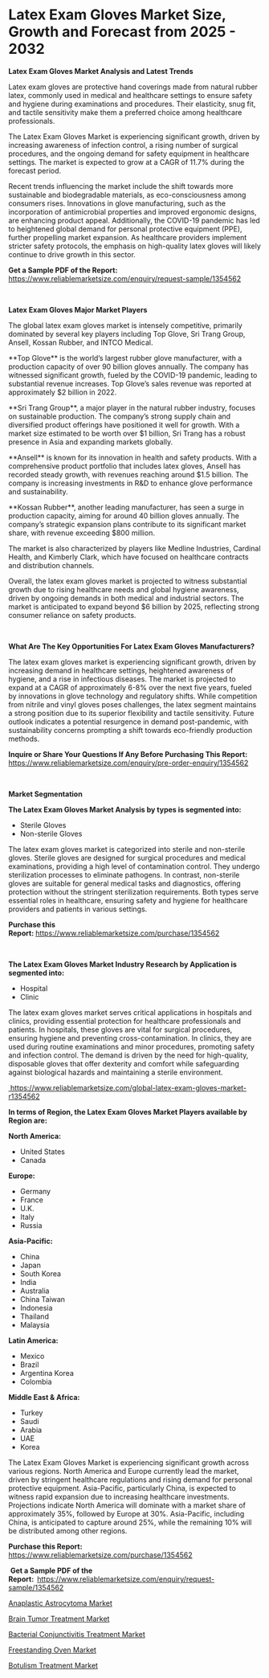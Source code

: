 <p><h1>Latex Exam Gloves Market Size, Growth and Forecast from 2025 - 2032</h1></p><p><strong>Latex Exam Gloves Market Analysis and Latest Trends</strong></p>
<p><p>Latex exam gloves are protective hand coverings made from natural rubber latex, commonly used in medical and healthcare settings to ensure safety and hygiene during examinations and procedures. Their elasticity, snug fit, and tactile sensitivity make them a preferred choice among healthcare professionals. </p><p>The Latex Exam Gloves Market is experiencing significant growth, driven by increasing awareness of infection control, a rising number of surgical procedures, and the ongoing demand for safety equipment in healthcare settings. The market is expected to grow at a CAGR of 11.7% during the forecast period. </p><p>Recent trends influencing the market include the shift towards more sustainable and biodegradable materials, as eco-consciousness among consumers rises. Innovations in glove manufacturing, such as the incorporation of antimicrobial properties and improved ergonomic designs, are enhancing product appeal. Additionally, the COVID-19 pandemic has led to heightened global demand for personal protective equipment (PPE), further propelling market expansion. As healthcare providers implement stricter safety protocols, the emphasis on high-quality latex gloves will likely continue to drive growth in this sector.</p></p>
<p><strong>Get a Sample PDF of the Report:&nbsp;</strong> <a href="https://www.reliablemarketsize.com/enquiry/request-sample/1354562?utm_campaign=3117&utm_medium=2&utm_source=Github&utm_content=ia&utm_term=05042025&utm_id=latex-exam-gloves">https://www.reliablemarketsize.com/enquiry/request-sample/1354562</a></p>
<p>&nbsp;</p>
<p><strong>Latex Exam Gloves Major Market Players</strong></p>
<p><p>The global latex exam gloves market is intensely competitive, primarily dominated by several key players including Top Glove, Sri Trang Group, Ansell, Kossan Rubber, and INTCO Medical. </p><p>**Top Glove** is the world’s largest rubber glove manufacturer, with a production capacity of over 90 billion gloves annually. The company has witnessed significant growth, fueled by the COVID-19 pandemic, leading to substantial revenue increases. Top Glove’s sales revenue was reported at approximately $2 billion in 2022.</p><p>**Sri Trang Group**, a major player in the natural rubber industry, focuses on sustainable production. The company’s strong supply chain and diversified product offerings have positioned it well for growth. With a market size estimated to be worth over $1 billion, Sri Trang has a robust presence in Asia and expanding markets globally.</p><p>**Ansell** is known for its innovation in health and safety products. With a comprehensive product portfolio that includes latex gloves, Ansell has recorded steady growth, with revenues reaching around $1.5 billion. The company is increasing investments in R&D to enhance glove performance and sustainability.</p><p>**Kossan Rubber**, another leading manufacturer, has seen a surge in production capacity, aiming for around 40 billion gloves annually. The company’s strategic expansion plans contribute to its significant market share, with revenue exceeding $800 million.</p><p>The market is also characterized by players like Medline Industries, Cardinal Health, and Kimberly Clark, which have focused on healthcare contracts and distribution channels.</p><p>Overall, the latex exam gloves market is projected to witness substantial growth due to rising healthcare needs and global hygiene awareness, driven by ongoing demands in both medical and industrial sectors. The market is anticipated to expand beyond $6 billion by 2025, reflecting strong consumer reliance on safety products.</p></p>
<p>&nbsp;</p>
<p><strong>What Are The Key Opportunities For Latex Exam Gloves Manufacturers?</strong></p>
<p><p>The latex exam gloves market is experiencing significant growth, driven by increasing demand in healthcare settings, heightened awareness of hygiene, and a rise in infectious diseases. The market is projected to expand at a CAGR of approximately 6-8% over the next five years, fueled by innovations in glove technology and regulatory shifts. While competition from nitrile and vinyl gloves poses challenges, the latex segment maintains a strong position due to its superior flexibility and tactile sensitivity. Future outlook indicates a potential resurgence in demand post-pandemic, with sustainability concerns prompting a shift towards eco-friendly production methods.</p></p>
<p><strong>Inquire or Share Your Questions If Any Before Purchasing This Report:</strong> <a href="https://www.reliablemarketsize.com/enquiry/pre-order-enquiry/1354562?utm_campaign=3117&utm_medium=2&utm_source=Github&utm_content=ia&utm_term=05042025&utm_id=latex-exam-gloves">https://www.reliablemarketsize.com/enquiry/pre-order-enquiry/1354562</a></p>
<p>&nbsp;</p>
<p><strong>Market Segmentation</strong></p>
<p><strong>The Latex Exam Gloves Market Analysis by types is segmented into:</strong></p>
<p><ul><li>Sterile Gloves</li><li>Non-sterile Gloves</li></ul></p>
<p><p>The latex exam gloves market is categorized into sterile and non-sterile gloves. Sterile gloves are designed for surgical procedures and medical examinations, providing a high level of contamination control. They undergo sterilization processes to eliminate pathogens. In contrast, non-sterile gloves are suitable for general medical tasks and diagnostics, offering protection without the stringent sterilization requirements. Both types serve essential roles in healthcare, ensuring safety and hygiene for healthcare providers and patients in various settings.</p></p>
<p><strong>Purchase this Report:&nbsp;</strong><a href="https://www.reliablemarketsize.com/purchase/1354562?utm_campaign=3117&utm_medium=2&utm_source=Github&utm_content=ia&utm_term=05042025&utm_id=latex-exam-gloves">https://www.reliablemarketsize.com/purchase/1354562</a></p>
<p>&nbsp;</p>
<p><strong>The Latex Exam Gloves Market Industry Research by Application is segmented into:</strong></p>
<p><ul><li>Hospital</li><li>Clinic</li></ul></p>
<p><p>The latex exam gloves market serves critical applications in hospitals and clinics, providing essential protection for healthcare professionals and patients. In hospitals, these gloves are vital for surgical procedures, ensuring hygiene and preventing cross-contamination. In clinics, they are used during routine examinations and minor procedures, promoting safety and infection control. The demand is driven by the need for high-quality, disposable gloves that offer dexterity and comfort while safeguarding against biological hazards and maintaining a sterile environment.</p></p>
<p><a href="https://www.reliablemarketsize.com/global-latex-exam-gloves-market-r1354562?utm_campaign=3117&utm_medium=2&utm_source=Github&utm_content=ia&utm_term=05042025&utm_id=latex-exam-gloves">&nbsp;https://www.reliablemarketsize.com/global-latex-exam-gloves-market-r1354562</a></p>
<p><strong>In terms of Region, the Latex Exam Gloves Market Players available by Region are:</strong></p>
<p>
    <p> <strong> North America: </strong>
        <ul>
            <li>United States</li>
            <li>Canada</li>
        </ul>
        </p> 
    <p> <strong> Europe: </strong>
        <ul>
            <li>Germany</li>
            <li>France</li>
            <li>U.K.</li>
            <li>Italy</li>
            <li>Russia</li>
        </ul>
        </p> 
    <p> <strong> Asia-Pacific: </strong>
        <ul>
            <li>China</li>
            <li>Japan</li>
            <li>South Korea</li>
            <li>India</li>
            <li>Australia</li>
            <li>China Taiwan</li>
            <li>Indonesia</li>
            <li>Thailand</li>
            <li>Malaysia</li>
        </ul>
        </p> 
    <p> <strong> Latin America: </strong>
        <ul>
            <li>Mexico</li>
            <li>Brazil</li>
            <li>Argentina Korea</li>
            <li>Colombia</li>
        </ul>
        </p> 
    <p> <strong> Middle East & Africa: </strong>
        <ul>
            <li>Turkey</li>
            <li>Saudi</li>
            <li>Arabia</li>
            <li>UAE</li>
            <li>Korea</li>
        </ul>
    </p>
    </p>
<p><p>The Latex Exam Gloves Market is experiencing significant growth across various regions. North America and Europe currently lead the market, driven by stringent healthcare regulations and rising demand for personal protective equipment. Asia-Pacific, particularly China, is expected to witness rapid expansion due to increasing healthcare investments. Projections indicate North America will dominate with a market share of approximately 35%, followed by Europe at 30%. Asia-Pacific, including China, is anticipated to capture around 25%, while the remaining 10% will be distributed among other regions.</p></p>
<p><strong>Purchase this Report: </strong><a href="https://www.reliablemarketsize.com/purchase/1354562?utm_campaign=3117&utm_medium=2&utm_source=Github&utm_content=ia&utm_term=05042025&utm_id=latex-exam-gloves">https://www.reliablemarketsize.com/purchase/1354562</a></p>
<p>&nbsp;<strong>Get a Sample PDF of the Report:&nbsp;&nbsp;</strong><a href="https://www.reliablemarketsize.com/enquiry/request-sample/1354562?utm_campaign=3117&utm_medium=2&utm_source=Github&utm_content=ia&utm_term=05042025&utm_id=latex-exam-gloves">https://www.reliablemarketsize.com/enquiry/request-sample/1354562</a></p>
<p><strong></strong></p>
<p><p><a href="https://www.linkedin.com/pulse/forecasting-anaplastic-astrocytoma-market-success-key-factors-ncxdc?utm_campaign=3117&utm_medium=2&utm_source=Github&utm_content=ia&utm_term=05042025&utm_id=latex-exam-gloves">Anaplastic Astrocytoma Market</a></p><p><a href="https://www.linkedin.com/pulse/brain-tumor-treatment-growth-trends-projected-141-2025-1aklc?utm_campaign=3117&utm_medium=2&utm_source=Github&utm_content=ia&utm_term=05042025&utm_id=latex-exam-gloves">Brain Tumor Treatment Market</a></p><p><a href="https://www.linkedin.com/pulse/future-bacterial-conjunctivitis-treatment-market-key-growth-n89yc?utm_campaign=3117&utm_medium=2&utm_source=Github&utm_content=ia&utm_term=05042025&utm_id=latex-exam-gloves">Bacterial Conjunctivitis Treatment Market</a></p><p><a href="https://github.com/ancsyanagha/Market-Research-Report-List-1/blob/main/freestanding-oven-market.md?utm_campaign=3117&utm_medium=2&utm_source=Github&utm_content=ia&utm_term=05042025&utm_id=latex-exam-gloves">Freestanding Oven Market</a></p><p><a href="https://www.linkedin.com/pulse/comprehensive-review-botulism-treatment-market-includingmarket-comec?utm_campaign=3117&utm_medium=2&utm_source=Github&utm_content=ia&utm_term=05042025&utm_id=latex-exam-gloves">Botulism Treatment Market</a></p></p>